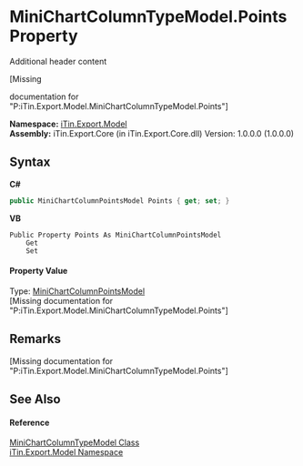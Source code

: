 # MiniChartColumnTypeModel.Points Property 
Additional header content 

\[Missing <summary> documentation for "P:iTin.Export.Model.MiniChartColumnTypeModel.Points"\]

**Namespace:**&nbsp;<a href="N_iTin_Export_Model">iTin.Export.Model</a><br />**Assembly:**&nbsp;iTin.Export.Core (in iTin.Export.Core.dll) Version: 1.0.0.0 (1.0.0.0)

## Syntax

**C#**<br />
``` C#
public MiniChartColumnPointsModel Points { get; set; }
```

**VB**<br />
``` VB
Public Property Points As MiniChartColumnPointsModel
	Get
	Set
```


#### Property Value
Type: <a href="T_iTin_Export_Model_MiniChartColumnPointsModel">MiniChartColumnPointsModel</a><br />\[Missing <value> documentation for "P:iTin.Export.Model.MiniChartColumnTypeModel.Points"\]

## Remarks
\[Missing <remarks> documentation for "P:iTin.Export.Model.MiniChartColumnTypeModel.Points"\]

## See Also


#### Reference
<a href="T_iTin_Export_Model_MiniChartColumnTypeModel">MiniChartColumnTypeModel Class</a><br /><a href="N_iTin_Export_Model">iTin.Export.Model Namespace</a><br />